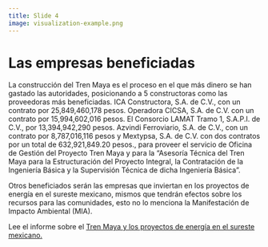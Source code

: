 ```yaml
---
title: Slide 4
image: visualization-example.png
---
```


# Las empresas beneficiadas

La construcción del Tren Maya es el proceso en el que más dinero se han gastado las autoridades, posicionando a 5 constructoras como las proveedoras más beneficiadas. ICA Constructora, S.A. de C.V., con un contrato por 25,849,460,178 pesos. Operadora CICSA, S.A. de C.V. con un contrato  por 15,994,602,016 pesos. El Consorcio LAMAT Tramo 1, S.A.P.I. de C.V., por 13,394,942,290 pesos. Azvindi Ferroviario, S.A. de C.V., con un contrato por 8,787,016,116 pesos y Mextypsa, S.A. de C.V. con dos contratos por un total de 632,921,849.20 pesos., para proveer el servicio de Oficina de Gestión del Proyecto Tren Maya y para la “Asesoría Técnica del Tren Maya para la Estructuración del Proyecto Integral, la Contratación de la Ingeniería Básica y la Supervisión Técnica de dicha Ingeniería Básica”.

Otros beneficiados serán las empresas que inviertan en los proyectos de energía en el sureste mexicano, mismos que tendrán efectos sobre los recursos para las comunidades, esto no lo menciona la Manifestación de Impacto Ambiental (MIA). 

Lee el informe sobre el [Tren Maya y los proyectos de energía en el sureste mexicano.](/informeTM/)
